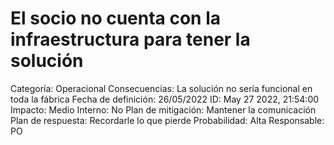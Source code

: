 # El socio no cuenta con la infraestructura para tener la solución

Categoría: Operacional
Consecuencias: La solución no sería funcional en toda la fábrica
Fecha de definición: 26/05/2022
ID: May 27 2022, 21:54:00
Impacto: Medio
Interno: No
Plan de mitigación: Mantener la comunicación 
Plan de respuesta: Recordarle lo que pierde
Probabilidad: Alta
Responsable: PO